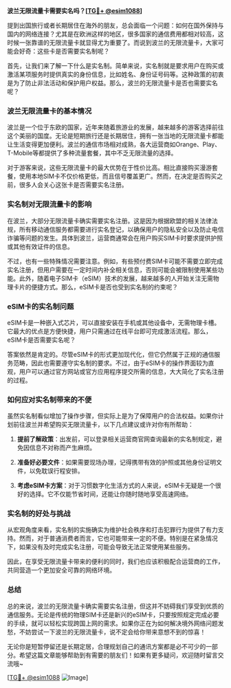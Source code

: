 **波兰无限流量卡需要实名吗？[[TG💪+ @esim1088](https://t.me/s/esim1088)]**

提到出国旅行或者长期居住在海外的朋友，总会面临一个问题：如何在国外保持与国内的网络连接？尤其是在欧洲这样的地区，很多国家的通信费用都相对较高，这时候一张靠谱的无限流量卡就显得尤为重要了。而说到波兰的无限流量卡，大家可能会好奇：这些卡是否需要实名制呢？

首先，让我们来了解一下什么是实名制。简单来说，实名制就是要求用户在购买或激活某项服务时提供真实的身份信息，比如姓名、身份证号码等。这种政策的初衷是为了防止非法活动和保护用户权益。那么，波兰的无限流量卡是否也需要实名呢？

### 波兰无限流量卡的基本情况

波兰是一个位于东欧的国家，近年来随着旅游业的发展，越来越多的游客选择前往这个美丽的国度。无论是短期旅行还是长期居住，拥有一张当地的无限流量卡都能让生活变得更加便利。波兰的通信市场相对成熟，各大运营商如Orange、Play、T-Mobile等都提供了多种流量套餐，其中不乏无限流量的选择。

对于游客来说，这些无限流量卡的最大优势在于性价比高。相比直接购买漫游套餐，使用本地SIM卡不仅价格更低，而且信号覆盖更广。然而，在决定是否购买之前，很多人会关心这张卡是否需要实名注册。

### 实名制对无限流量卡的影响

在波兰，大部分无限流量卡确实需要实名注册。这是因为根据欧盟的相关法律法规，所有移动通信服务都需要进行实名登记，以确保用户的隐私安全以及防止电信诈骗等问题的发生。具体到波兰，运营商通常会在用户购买SIM卡时要求提供护照或其他有效证件的信息。

不过，也有一些特殊情况需要注意。例如，有些预付费SIM卡可能不需要立即完成实名注册，但用户需要在一定时间内补全相关信息，否则可能会被限制使用某些功能。此外，随着电子SIM卡（eSIM）技术的发展，越来越多的人开始关注无需物理卡片的便捷方式。那么，eSIM卡是否也受到实名制的约束呢？

### eSIM卡的实名制问题

eSIM卡是一种嵌入式芯片，可以直接安装在手机或其他设备中，无需物理卡槽。它最大的优点是方便快捷，用户只需通过在线平台即可完成激活流程。那么，eSIM卡是否需要实名呢？

答案依然是肯定的。尽管eSIM卡的形式更加现代化，但它仍然属于正规的通信服务范畴，因此也需要遵守实名制的要求。不过，由于eSIM卡的操作界面较为直观，用户可以通过官方网站或官方应用程序提交所需的信息，大大简化了实名注册的过程。

### 如何应对实名制带来的不便

虽然实名制看似增加了操作步骤，但实际上是为了保障用户的合法权益。如果你计划前往波兰并希望购买无限流量卡，以下几点建议或许对你有所帮助：

1. **提前了解政策**：出发前，可以登录相关运营商官网查询最新的实名制规定，避免因信息不对称而产生麻烦。
   
2. **准备好必要文件**：如果需要现场办理，记得携带有效的护照或其他身份证明文件，以免耽误行程安排。
   
3. **考虑eSIM卡方案**：对于习惯数字化生活方式的人来说，eSIM卡无疑是一个很好的选择。它不仅能节省时间，还能让你随时随地享受高速网络。

### 实名制的好处与挑战

从宏观角度来看，实名制的实施确实为维护社会秩序和打击犯罪行为提供了有力支持。然而，对于普通消费者而言，它也可能带来一定的不便。特别是在紧急情况下，如果没有及时完成实名注册，可能会导致无法正常使用某些服务。

因此，在享受无限流量卡带来的便利的同时，我们也应该积极配合运营商的工作，共同营造一个更加安全可靠的网络环境。

### 总结

总的来说，波兰的无限流量卡确实需要实名注册，但这并不妨碍我们享受到优质的通信服务。无论是传统的物理SIM卡还是新兴的eSIM卡，只要按照规定完成必要的手续，就可以轻松实现跨国上网的需求。如果你正在为如何解决境外网络问题发愁，不妨尝试一下波兰的无限流量卡，说不定会给你带来意想不到的惊喜！

无论你是短暂停留还是长期定居，合理规划自己的通讯方案都是必不可少的一部分。希望这篇文章能够帮助到有需要的朋友们！如果有更多疑问，欢迎随时留言交流哦~

[[TG💪+ @esim1088](https://t.me/s/esim1088) ![Image](https://i.postimg.cc/4NQfJmqS/Snipaste-2025-05-13-00-14-12.png)]